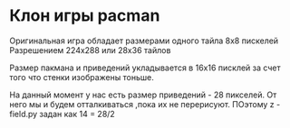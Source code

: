 # Клон игры pacman #

Оригинальная игра обладает размерами одного тайла 8х8 пискелей
Разрешением 224x288 или 28х36 тайлов

Размер пакмана и приведений укладывается в 16х16 писклей за счет
того что стенки изображены тоньше. 


На данный момент у нас есть размер приведений - 28 пикселей.
От него мы и будем отталкиваться ,пока их не перерисуют.
ПОэтому z - field.py задан как 14 = 28/2
